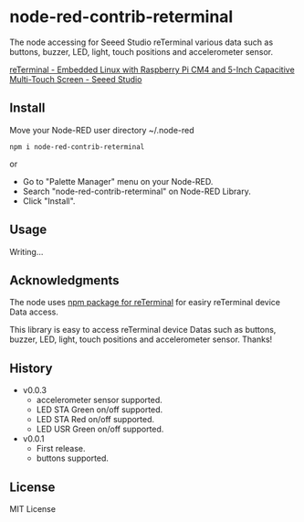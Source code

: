 # node-red-contrib-reterminal

The node accessing for Seeed Studio reTerminal various data such as buttons, buzzer, LED, light, touch positions and accelerometer sensor.

[reTerminal \- Embedded Linux with Raspberry Pi CM4 and 5\-Inch Capacitive Multi\-Touch Screen \- Seeed Studio](https://www.seeedstudio.com/ReTerminal-with-CM4-p-4904.html)

## Install

Move your Node-RED user directory ~/.node-red

```
npm i node-red-contrib-reterminal
```

or

* Go to "Palette Manager" menu on your Node-RED.
* Search "node-red-contrib-reterminal" on Node-RED Library.
* Click "Install".

## Usage

Writing...

## Acknowledgments

The node uses [npm package for reTerminal](https://www.npmjs.com/package/npm-reterminal) for easiry reTerminal device Data access.

This library is easy to access reTerminal device Datas such as buttons, buzzer, LED, light, touch positions and accelerometer sensor. Thanks!

## History

- v0.0.3
  - accelerometer sensor supported.
  - LED STA Green on/off supported.
  - LED STA Red on/off supported.
  - LED USR Green on/off supported.
- v0.0.1
  - First release.
  - buttons supported.

## License

MIT License